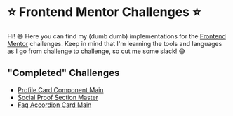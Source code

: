 # ⭐ Frontend Mentor Challenges ⭐

Hi! 😄 Here you can find my (dumb dumb) implementations for the [Frontend Mentor](https://www.frontendmentor.io/challenges) challenges. Keep in mind that I'm learning the tools and languages as I go from challenge to challenge, so cut me some slack! 😅

## "Completed" Challenges

- [Profile Card Component Main](https://github.com/germz01/Frontend-Mentor-Challenges/tree/main/Profile%20Card%20Component%20Main)
- [Social Proof Section Master](https://github.com/germz01/Frontend-Mentor-Challenges/tree/main/Social%20Proof%20Section%20Master)
- [Faq Accordion Card Main](https://github.com/germz01/Frontend-Mentor-Challenges/tree/main/Faq%20Accordion%20Card%20Main)